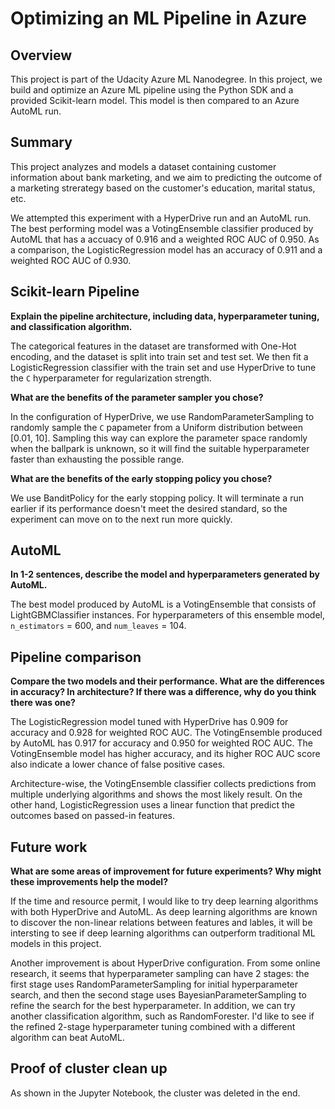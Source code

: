 # Optimizing an ML Pipeline in Azure

## Overview
This project is part of the Udacity Azure ML Nanodegree.
In this project, we build and optimize an Azure ML pipeline using the Python SDK and a provided Scikit-learn model.
This model is then compared to an Azure AutoML run.

## Summary

This project analyzes and models a dataset containing customer information about bank marketing, and we aim to predicting the outcome of a marketing strerategy based on the customer's education, marital status, etc.

We attempted this experiment with a HyperDrive run and an AutoML run. The best performing model was a VotingEnsemble classifier produced by AutoML that has a accuacy of 0.916 and a weighted ROC AUC of 0.950.  As a comparison, the LogisticRegression model has an accuracy of 0.911 and a weighted ROC AUC of 0.930.

## Scikit-learn Pipeline
**Explain the pipeline architecture, including data, hyperparameter tuning, and classification algorithm.**

The categorical features in the dataset are transformed with One-Hot encoding, and the dataset is split into train set and test set.  We then fit a LogisticRegression classifier with the train set and use HyperDrive to tune the `C` hyperparameter for regularization strength.

**What are the benefits of the parameter sampler you chose?**

In the configuration of HyperDrive, we use RandomParameterSampling to randomly sample the `C` papameter from a Uniform distribution between [0.01, 10].  Sampling this way can explore the parameter space randomly when the ballpark is unknown, so it will find the suitable hyperparameter faster than exhausting the possible range. 

**What are the benefits of the early stopping policy you chose?**

We use BanditPolicy for the early stopping policy.  It will terminate a run earlier if its performance doesn't meet the desired standard, so the experiment can move on to the next run more quickly.

## AutoML
**In 1-2 sentences, describe the model and hyperparameters generated by AutoML.**

The best model produced by AutoML is a VotingEnsemble that consists of LightGBMClassifier instances.  For hyperparameters of this ensemble model, `n_estimators` = 600, and `num_leaves` = 104.  

## Pipeline comparison
**Compare the two models and their performance. What are the differences in accuracy? In architecture? If there was a difference, why do you think there was one?**

The LogisticRegression model tuned with HyperDrive has 0.909 for accuracy and 0.928 for weighted ROC AUC.  The VotingEnsemble produced by AutoML has 0.917 for accuracy and 0.950 for weighted ROC AUC.  The VotingEnsemble model has higher accuracy, and its higher ROC AUC score also indicate a lower chance of false positive cases.

Architecture-wise, the VotingEnsemble classifier collects predictions from multiple underlying algorithms and shows the most likely result.  On the other hand, LogisticRegression uses a linear function that predict the outcomes based on passed-in features.

## Future work
**What are some areas of improvement for future experiments? Why might these improvements help the model?**

If the time and resource permit, I would like to try deep learning algorithms with both HyperDrive and AutoML.  As deep learning algorithms are known to discover the non-linear relations between features and lables, it will be intersting to see if deep learning algorithms can outperform traditional ML models in this project.

Another improvement is about HyperDrive configuration.  From some online research, it seems that hyperparameter sampling can have 2 stages: the first stage uses RandomParameterSampling for initial hyperparameter search, and then the second stage uses BayesianParameterSampling to refine the search for the best hyperparameter.  In addition, we can try another classification algorithm, such as RandomForester.  I'd like to see if the refined 2-stage hyperparameter tuning combined with a different algorithm can beat AutoML.

## Proof of cluster clean up

As shown in the Jupyter Notebook, the cluster was deleted in the end. 
